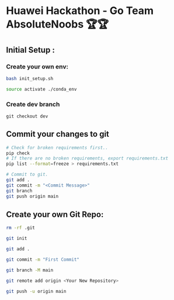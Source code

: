 # Huawei Hackathon  - Go Team **AbsoluteNoobs** 🏆🏆

## Initial Setup : 

### Create your own env:
```bash
bash init_setup.sh

source activate ./conda_env
```
### Create dev branch
```
git checkout dev
```

## Commit your changes to git
```bash
# Check for broken requirements first..
pip check
# If there are no broken requirements, export requirements.txt
pip list --format=freeze > requirements.txt

# Commit to git.
git add .
git commit -m "<Commit Message>"
git branch
git push origin main
```

## Create your own Git Repo:
```bash 
rm -rf .git

git init

git add .

git commit -m "First Commit"

git branch -M main

git remote add origin <Your New Repository>

git push -u origin main

```